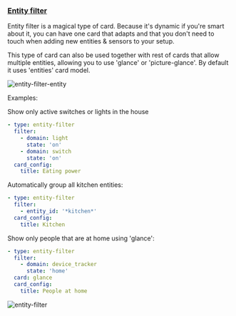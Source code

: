 ### [Entity filter](https://developers.home-assistant.io/docs/en/lovelace_card_types.html#entity-filter)

Entity filter is a magical type of card. Because it's dynamic if you're smart about it, you can have one card that adapts and that you don't need to touch when adding new entities & sensors to your setup. 

This type of card can also be used together with rest of cards that allow multiple entities, allowing you to use 'glance' or 'picture-glance'. By default it uses 'entities' card model.

![entity-filter-entity](https://user-images.githubusercontent.com/7738048/41776696-686e976e-7631-11e8-95bb-bb69a9494c7d.png)

Examples:

Show only active switches or lights in the house
```yaml
- type: entity-filter
  filter:
    - domain: light
      state: 'on'
    - domain: switch
      state: 'on'
  card_config:
    title: Eating power
```

Automatically group all kitchen entities:
```yaml
- type: entity-filter
  filter:
    - entity_id: '*kitchen*'
  card_config:
    title: Kitchen
```

Show only people that are at home using 'glance':
```yaml
- type: entity-filter
  filter:
    - domain: device_tracker
      state: 'home'
  card: glance
  card_config:
    title: People at home
```

![entity-filter](https://user-images.githubusercontent.com/7738048/41775896-71d42556-762e-11e8-8b02-d75c7824300a.png)